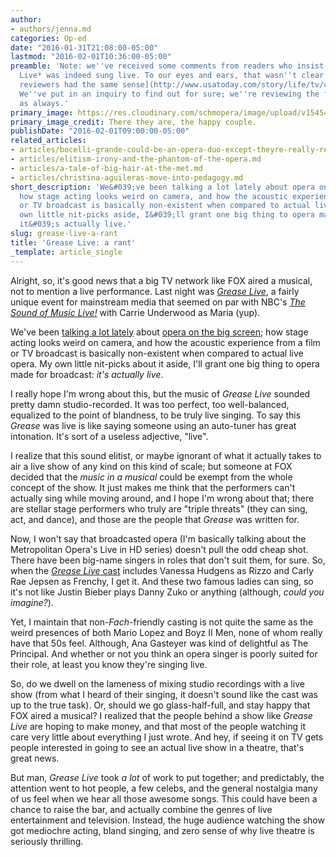 ```yaml
---
author:
- authors/jenna.md
categories: Op-ed
date: "2016-01-31T21:08:00-05:00"
lastmod: "2016-02-01T10:36:00-05:00"
preamble: 'Note: we''ve received some comments from readers who insist that *Grease
  Live* was indeed sung live. To our eyes and ears, that wasn''t clear, and [other
  reviewers had the same sense](http://www.usatoday.com/story/life/tv/columnist/2016/01/31/review-grease-live-fox-musical-tv/79614800/).
  We''ve put in an inquiry to find out for sure; we''re reviewing the final product,
  as always.'
primary_image: https://res.cloudinary.com/schmopera/image/upload/v1545409169/media/webhook-uploads/1454336002952/2016-02-01---Grease.jpg.jpg
primary_image_credit: There they are, the happy couple.
publishDate: "2016-02-01T09:00:00-05:00"
related_articles:
- articles/bocelli-grande-could-be-an-opera-duo-except-theyre-really-really-not.md
- articles/elitism-irony-and-the-phantom-of-the-opera.md
- articles/a-tale-of-big-hair-at-the-met.md
- articles/christina-aguileras-move-into-pedagogy.md
short_description: 'We&#039;ve been talking a lot lately about opera on the big screen;
  how stage acting looks weird on camera, and how the acoustic experience from a film
  or TV broadcast is basically non-existent when compared to actual live opera. My
  own little nit-picks aside, I&#039;ll grant one big thing to opera made for broadcast:
  it&#039;s actually live.'
slug: grease-live-a-rant
title: 'Grease Live: a rant'
_template: article_single
---
```


Alright, so, it's good news that a big TV network like FOX aired a musical, not to mention a live performance. Last night was [*Grease Live*](http://www.fox.com/grease-live), a fairly unique event for mainstream media that seemed on par with NBC's [*The Sound of Music Live!*](http://www.imdb.com/title/tt3141866/) with Carrie Underwood as Maria (yup).

We've been [talking a lot lately](/a-tale-of-two-audiences/) about [opera on the big screen](/theres-still-no-opera-on-netflix/); how stage acting looks weird on camera, and how the acoustic experience from a film or TV broadcast is basically non-existent when compared to actual live opera. My own little nit-picks about it aside, I'll grant one big thing to opera made for broadcast: *it's actually live*.

I really hope I'm wrong about this, but the music of *Grease Live* sounded pretty damn studio-recorded. It was too perfect, too well-balanced, equalized to the point of blandness, to be truly live singing. To say this *Grease* was live is like saying someone using an auto-tuner has great intonation. It's sort of a useless adjective, "live".

I realize that this sound elitist, or maybe ignorant of what it actually takes to air a live show of any kind on this kind of scale; but someone at FOX decided that the *music in a musical* could be exempt from the whole concept of the show. It just makes me think that the performers can't actually sing while moving around, and I hope I'm wrong about that; there are stellar stage performers who truly are "triple threats" (they can sing, act, and dance), and those are the people that *Grease* was written for.

Now, I won't say that broadcasted opera (I'm basically talking about the Metropolitan Opera's Live in HD series) doesn't pull the odd cheap shot. There have been big-name singers in roles that don't suit them, for sure. So, when the [*Grease Live* cast](http://www.fox.com/grease-live/meet-the-cast) includes Vanessa Hudgens as Rizzo and Carly Rae Jepsen as Frenchy, I get it. And these two famous ladies can sing, so it's not like Justin Bieber plays Danny Zuko or anything (although, *could you imagine?*).

Yet, I maintain that non-*Fach*-friendly casting is not quite the same as the weird presences of both Mario Lopez and Boyz II Men, none of whom really have that 50s feel. Although, Ana Gasteyer was kind of delightful as The Principal. And whether or not you think an opera singer is poorly suited for their role, at least you know they're singing live.

So, do we dwell on the lameness of mixing studio recordings with a live show (from what I heard of their singing, it doesn't sound like the cast was up to the true task). Or, should we go glass-half-full, and stay happy that FOX aired a musical? I realized that the people behind a show like *Grease Live* are hoping to make money, and that most of the people watching it care very little about everything I just wrote. And hey, if seeing it on TV gets people interested in going to see an actual live show in a theatre, that's great news.

But man, *Grease Live* took *a lot* of work to put together; and predictably, the attention went to hot people, a few celebs, and the general nostalgia many of us feel when we hear all those awesome songs. This could have been a chance to raise the bar, and actually combine the genres of live entertainment and television. Instead, the huge audience watching the show got mediochre acting, bland singing, and zero sense of why live theatre is seriously thrilling. 
